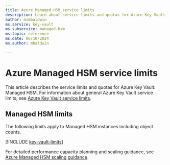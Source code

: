 ```yaml
---
title: Azure Managed HSM service limits
description: Learn about service limits and quotas for Azure Key Vault Managed HSM, including object limits, transaction capacity, and scaling guidance.
author: msmbaldwin
ms.service: key-vault
ms.subservice: managed-hsm
ms.topic: reference
ms.date: 06/10/2024
ms.author: mbaldwin

---
```

# Azure Managed HSM service limits

This article describes the service limits and quotas for Azure Key Vault: Managed HSM. For information about general Azure Key Vault service limits, see [Azure Key Vault service limits](../general/service-limits.md).

## Managed HSM limits

The following limits apply to Managed HSM instances including object counts.

[!INCLUDE [key-vault-limits](~/reusable-content/ce-skilling/azure/includes/key-vault/managed-hsm-service-limits.md)]

For detailed performance capacity planning and scaling guidance, see [Azure Managed HSM scaling guidance](scaling-guidance.md).
